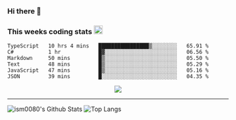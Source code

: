 ### Hi there 👋

<!--START_SECTION:giphy-->
<!--END_SECTION:giphy-->

### This weeks coding stats <img src="https://media1.giphy.com/media/LmNwrBhejkK9EFP504/giphy.gif?cid=ecf05e4723nsktnyyj53u162g7cy5rjqfg6gz06kxdg5y55g&rid=giphy.gif" width="20" height="20" />
<!--START_SECTION:waka-->

```text
TypeScript   10 hrs 4 mins   ████████████████▒░░░░░░░░   65.91 %
C#           1 hr            █▓░░░░░░░░░░░░░░░░░░░░░░░   06.56 %
Markdown     50 mins         █▒░░░░░░░░░░░░░░░░░░░░░░░   05.50 %
Text         48 mins         █▒░░░░░░░░░░░░░░░░░░░░░░░   05.29 %
JavaScript   47 mins         █▒░░░░░░░░░░░░░░░░░░░░░░░   05.16 %
JSON         39 mins         █░░░░░░░░░░░░░░░░░░░░░░░░   04.35 %
```

<!--END_SECTION:waka-->

<!--START_SECTION:comicstrip-->
<p align="center">
 <a href="https://xkcd.com/">
 <img src="https://imgs.xkcd.com/comics/bendy.png" />
</a>
</p>
<!--END_SECTION:comicstrip-->

---

![ism0080's Github Stats](https://github-readme-stats.vercel.app/api?username=ism0080&show_icons=true%hide_border=true&hide=issues)
![Top Langs](https://github-readme-stats.vercel.app/api/top-langs/?username=ism0080&layout=compact)

<!--
**ism0080/ism0080** is a ✨ _special_ ✨ repository because its `README.md` (this file) appears on your GitHub profile.

Here are some ideas to get you started:

- 🔭 I’m currently working on ...
- 🌱 I’m currently learning ...
- 👯 I’m looking to collaborate on ...
- 🤔 I’m looking for help with ...
- 💬 Ask me about ...
- 📫 How to reach me: ...
- 😄 Pronouns: ...
- ⚡ Fun fact: ...
-->
